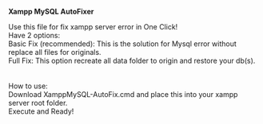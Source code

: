 <strong>Xampp MySQL AutoFixer</strong> 

Use this file for fix xampp server error in One Click!</br>
Have 2 options:</br>
 Basic Fix (recommended): This is the solution for Mysql error without replace all files for originals.</br>
 Full Fix: This option recreate all data folder to origin and restore your db(s).</br>
</br></br>
How to use:</br>
  Download XamppMySQL-AutoFix.cmd and place this into your xampp server root folder. </br>
  Execute and Ready!
